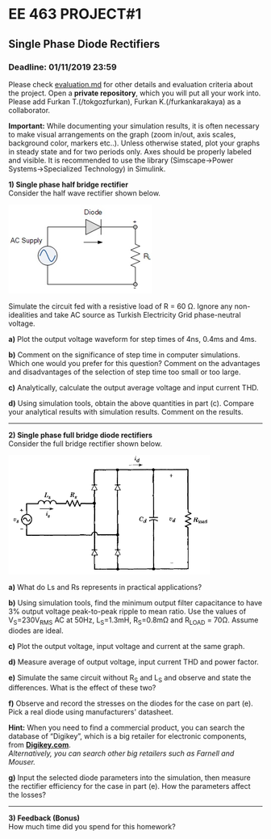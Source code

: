 # EE 463 PROJECT#1

## Single Phase Diode Rectifiers

### Deadline: 01/11/2019 23:59


Please check [evaluation.md](evaluation.md) for other details and evaluation criteria about the project. Open a **private repository**, which you will put all your work into. Please add Furkan T.(/tokgozfurkan), Furkan K.(/furkankarakaya) as a collaborator.

**Important:** While documenting your simulation results, it is often
necessary to make visual arrangements on the graph (zoom in/out, axis
scales, background color, markers etc..). Unless otherwise stated, plot your graphs in steady state and for two periods only. Axes should be properly labeled and visible.
It is recommended to use the library (Simscape->Power Systems->Specialized Technology) in Simulink.

**1) Single phase half bridge rectifier**<br />
Consider the half wave rectifier shown below.

![](half_wave.jpg)

Simulate the circuit fed with a resistive load of R = 60 Ω. Ignore any non-idealities and take AC source as Turkish Electricity Grid phase-neutral voltage.

**a)** Plot the output voltage waveform for step times of 4ns, 0.4ms and 4ms.

**b)** Comment on the significance of step time in computer simulations. Which one would you prefer for this question? Comment on the advantages and disadvantages of the selection of step time too small or too large.

**c)** Analytically, calculate the output average voltage and input current THD.

**d)** Using simulation tools, obtain the above quantities in part (c). Compare your analytical results with simulation results. Comment on the results.


---

**2) Single phase full bridge diode rectifiers** <br />
Consider the full bridge rectifier shown below.

<img src="full_bridge.PNG" width="400">

**a)** What do Ls and Rs represents in practical applications?

**b)** Using simulation tools, find the minimum output filter capacitance to have 3% output voltage peak-to-peak ripple to mean ratio. Use the values of V<sub>S</sub>=230V<sub>RMS</sub> AC at 50Hz, L<sub>S</sub>=1.3mH, R<sub>S</sub>=0.8mΩ and R<sub>LOAD</sub> = 70Ω. Assume diodes are ideal.

**c)** Plot the output voltage, input voltage and current at the same graph.

**d)** Measure average of output voltage, input current THD and power factor.

**e)** Simulate the same circuit without R<sub>S</sub> and L<sub>S</sub> and observe and state the differences. What is the effect of these two?

**f)** Observe and record the stresses on the diodes for the case on part (e). Pick a real diode using manufacturers' datasheet.

**Hint:** When you need to find a commercial product, you can search the database of “Digikey”, which is a big retailer for electronic components, from [**Digikey.com**](https://www.digikey.com/).<br />
*Alternatively, you can search other big retailers such as Farnell and Mouser.*

**g)** Input the selected diode parameters into the simulation, then measure the rectifier efficiency for the case in part (e). How the parameters affect the losses?


---

**3) Feedback (Bonus)** <br />
How much time did you spend for this homework?

